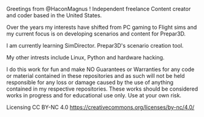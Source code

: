 <!---
README.md 
--->

Greetings from @HaconMagnus !
Independent freelance Content creator and coder based in the United States.

Over the years my interests have shifted from PC gaming to Flight sims and my current focus is on developing scenarios and content for
Prepar3D.

I am currently learning SimDirector. Prepar3D's scenario creation tool.

My other intrests include Linux, Python and hardware hacking.

I do this work for fun and make NO Guarantees or Warranties for any code or material contained in these repositories
and as such will not be held responsible for any loss or damage caused by the use of anything contained in my respective 
repositories. These works should be considered works in progress and for educational use only. Use at your own risk.

Licensing
CC BY-NC 4.0
https://creativecommons.org/licenses/by-nc/4.0/



